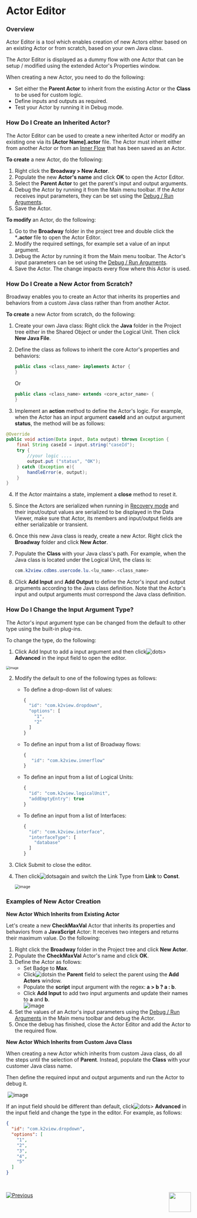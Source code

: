 # Actor Editor

### Overview

Actor Editor is a tool which enables creation of new Actors either based on an existing Actor or from scratch, based on your own Java class. 

The Actor Editor is displayed as a dummy flow with one Actor that can be setup / modified using the extended Actor's Properties window.

When creating a new Actor, you need to do the following:

* Set either the **Parent Actor** to inherit from the existing Actor or the **Class** to be used for custom logic.
* Define inputs and outputs as required.
* Test your Actor by running it in Debug mode.

### How Do I Create an Inherited Actor?   

The Actor Editor can be used to create a new inherited Actor or modify an existing one via its **[Actor Name].actor** file. The Actor must inherit either from another Actor or from an [Inner Flow](22_broadway_flow_inner_flows.md) that has been saved as an Actor. 

**To create** a new Actor, do the following:

1. Right click the **Broadway > New Actor**.
2. Populate the new **Actor's name** and click **OK** to open the Actor Editor.
3. Select the **Parent Actor** to get the parent's input and output arguments. 
4. Debug the Actor by running it from the Main menu toolbar. If the Actor receives input parameters, they can be set using the [Debug / Run Arguments](25_broadway_flow_window_run_and_debug_flow.md).
5. Save the Actor.

**To modify** an Actor, do the following:

1. Go to the **Broadway** folder in the project tree and double click the ***.actor** file to open the Actor Editor.
2. Modify the required settings, for example set a value of an input argument.
3. Debug the Actor by running it from the Main menu toolbar. The Actor's input parameters can be set using the [Debug / Run Arguments](25_broadway_flow_window_run_and_debug_flow.md). 
4. Save the Actor. The change impacts every flow where this Actor is used.  

### How Do I Create a New Actor from Scratch?

Broadway enables you to create an Actor that inherits its properties and behaviors from a custom Java class rather than from another Actor.

**To create** a new Actor from scratch, do the following:

1. Create your own Java class: Right click the **Java** folder in the Project tree either in the Shared Object or under the Logical Unit. Then click **New Java File**.

2. Define the class as follows to inherit the core Actor's properties and behaviors:

   ~~~java
   public class <class_name> implements Actor {
   }
   ~~~

   Or

   ~~~java
   public class <class_name> extends <core_actor_name> {
   }
   ~~~

3. Implement an **action** method to define the Actor's logic. For example, when the Actor has an input argument **caseId** and an output argument **status**, the method will be as follows:

  ~~~java
  @Override
  public void action(Data input, Data output) throws Exception {
      final String caseId = input.string("caseId");
      try {
          //your logic ....
          output.put ("status", "OK");
      } catch (Exception e){
          handleError(e, output);
      }
  }
  ~~~

4. If the Actor maintains a state, implement a **close** method to reset it.

5. Since the Actors are serialized when running in [Recovery mode](29_recovery_point.md) and their input/output values are serialized to be displayed in the Data Viewer, make sure that Actor, its members and input/output fields are either serializable or transient. 

6. Once this new Java class is ready, create a new Actor. Right click the **Broadway** folder and click **New Actor**.

7. Populate the **Class** with your Java class's path. For example, when the Java class is located under the Logical Unit, the class is:

   ~~~java
   com.k2view.cdbms.usercode.lu.<lu_name>.<class_name>
   ~~~

8. Click **Add Input** and **Add Output** to define the Actor's input and output arguments according to the Java class definition. Note that the Actor's input and output arguments must correspond the Java class definition. 


### How Do I Change the Input Argument Type?

The Actor's input argument type can be changed from the default to other type using the built-in plug-ins.

To change the type, do the following:

1.  Click Add Input to add a input argument and then click![dots](images/99_19_dots.PNG)> **Advanced** in the input field to open the editor.

   <img src="images/99_10_editor_5.PNG" alt="image" style="zoom:60%;" />

2. Modify the default to one of the following types as follows:

   * To define a drop-down list of values:

     ~~~javascript
     {
       "id": "com.k2view.dropdown",
       "options": [
         "1",
         "2"
       ]
     }
     ~~~

   * To define an input from a list of Broadway flows:

     ~~~javascript
     { 
     	"id": "com.k2view.innerflow" 
     }
     ~~~

   * To define an input from a list of Logical Units:

     ~~~javascript
     {
       "id": "com.k2view.logicalUnit",
       "addEmptyEntry": true
     }
     ~~~

   * To define an input from a list of Interfaces:

     ~~~javascript
     {
       "id": "com.k2view.interface",
       "interfaceType": [
         "database"
       ]
     }
     ~~~

3. Click Submit to close the editor.

4. Then click![dots](images/99_19_dots.PNG)again and switch the Link Type from **Link** to **Const**.

   <img src="images/99_10_editor_4.PNG" alt="image" style="zoom: 75%;" />

### Examples of New Actor Creation

**New Actor Which Inherits from Existing Actor**

Let's create a new **CheckMaxVal** Actor that inherits its properties and behaviors from a **JavaScript** Actor: It receives two integers and returns their maximum value. Do the following:

1. Right click the **Broadway** folder in the Project tree and click **New Actor**.
2. Populate the **CheckMaxVal** Actor's name and click **OK**.
3. Define the Actor as follows:
   * Set Badge to **Max**.
   * Click![dots](images/99_19_dots.PNG)in the **Parent** field to select the parent using the **Add Actors** window.
   * Populate the **script** input argument with the regex: **a > b ? a : b**.
   * Click **Add Input** to add two input arguments and update their names to **a** and **b**.     
    ![image](images/99_10_editor_1.PNG)
4. Set the values of an Actor's input parameters using the [Debug / Run Arguments](25_broadway_flow_window_run_and_debug_flow.md) in the Main menu toolbar and debug the Actor.
5. Once the debug has finished, close the Actor Editor and add the Actor to the required flow.

**New Actor Which Inherits from Custom Java Class**

When creating a new Actor which inherits from custom Java class, do all the steps until the selection of **Parent**. Instead, populate the **Class** with your customer Java class name. 

Then define the required input and output arguments and run the Actor to debug it. 

​		![image](images/99_10_editor_3.PNG)



If an input field should be different than default, click![dots](images/99_19_dots.PNG)> **Advanced** in the input field and change the type in the editor. For example, as follows:

~~~json
{
  "id": "com.k2view.dropdown",
  "options": [
    "1",
    "2",
    "3",
    "4",
    "5"
  ]
}
~~~



​	

[![Previous](/articles/images/Previous.png)](27_broadway_data_inspection.md)[<img align="right" width="60" height="54" src="/articles/images/Next.png">](29_recovery_point.md)

